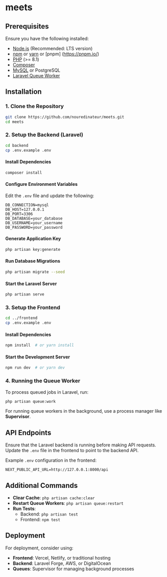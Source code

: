 # meets
 
## Prerequisites
Ensure you have the following installed:
- [Node.js](https://nodejs.org/) (Recommended: LTS version)
- [npm](https://www.npmjs.com/) or [yarn](https://yarnpkg.com/) or [pnpm] (https://pnpm.io/)
- [PHP](https://www.php.net/) (>= 8.1)
- [Composer](https://getcomposer.org/)
- [MySQL](https://www.mysql.com/) or PostgreSQL
- [Laravel Queue Worker](https://laravel.com/docs/10.x/queues)

## Installation
### 1. Clone the Repository
```sh
git clone https://github.com/nouredinateur/meets.git
cd meets
```

### 2. Setup the Backend (Laravel)
```sh
cd backend
cp .env.example .env
```

#### Install Dependencies
```sh
composer install
```

#### Configure Environment Variables
Edit the `.env` file and update the following:
```env
DB_CONNECTION=mysql
DB_HOST=127.0.0.1
DB_PORT=3306
DB_DATABASE=your_database
DB_USERNAME=your_username
DB_PASSWORD=your_password
```

#### Generate Application Key
```sh
php artisan key:generate
```

#### Run Database Migrations
```sh
php artisan migrate --seed
```

#### Start the Laravel Server
```sh
php artisan serve
```

### 3. Setup the Frontend
```sh
cd ../frontend
cp .env.example .env
```

#### Install Dependencies
```sh
npm install  # or yarn install
```

#### Start the Development Server
```sh
npm run dev  # or yarn dev
```

### 4. Running the Queue Worker
To process queued jobs in Laravel, run:
```sh
php artisan queue:work
```
For running queue workers in the background, use a process manager like **Supervisor**.

## API Endpoints
Ensure that the Laravel backend is running before making API requests. Update the `.env` file in the frontend to point to the backend API.

Example `.env` configuration in the frontend:
```env
NEXT_PUBLIC_API_URL=http://127.0.0.1:8000/api
```

## Additional Commands
- **Clear Cache**: `php artisan cache:clear`
- **Restart Queue Workers**: `php artisan queue:restart`
- **Run Tests**:
  - Backend: `php artisan test`
  - Frontend: `npm test`

## Deployment
For deployment, consider using:
- **Frontend**: Vercel, Netlify, or traditional hosting
- **Backend**: Laravel Forge, AWS, or DigitalOcean
- **Queues**: Supervisor for managing background processes
